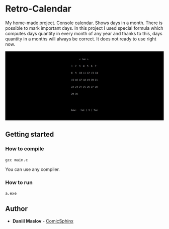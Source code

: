 # Retro-Calendar

My home-made project. Console calendar. Shows days in a month. There is possible to mark important days. In this project I used special formula which computes days quantity in every month of any year and thanks to this, days quantity in a months will always be correct.
It does not ready to use right now.

![Image alt](https://github.com/ComicSphinx/Console-Calendar/blob/develop/images/screenshot.JPG)

## Getting started

### How to compile
    gcc main.c
You can use any compiler.
### How to run
    a.exe

 ## Author
   - **Daniil Maslov** -
    [ComicSphinx](https://github.com/ComicSphinx)
